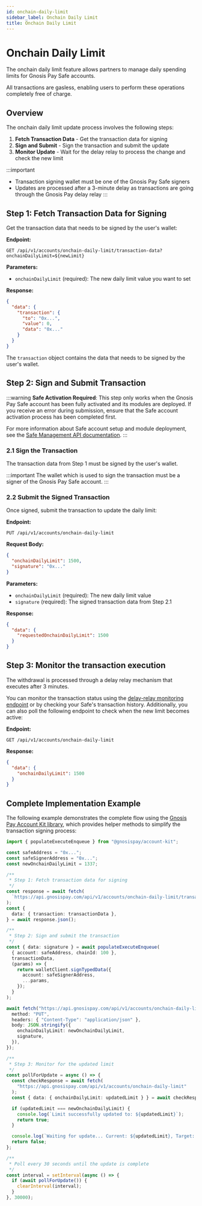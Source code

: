 ```yaml
---
id: onchain-daily-limit
sidebar_label: Onchain Daily Limit
title: Onchain Daily Limit
---
```


# Onchain Daily Limit

The onchain daily limit feature allows partners to manage daily spending limits for Gnosis Pay Safe accounts.

All transactions are gasless, enabling users to perform these operations completely free of charge.

## Overview

The onchain daily limit update process involves the following steps:

1. **Fetch Transaction Data** - Get the transaction data for signing
2. **Sign and Submit** - Sign the transaction and submit the update
3. **Monitor Update** - Wait for the delay relay to process the change and check the new limit

:::important
- Transaction signing wallet must be one of the Gnosis Pay Safe signers
- Updates are processed after a 3-minute delay as transactions are going through the Gnosis Pay delay relay
:::

## Step 1: Fetch Transaction Data for Signing

Get the transaction data that needs to be signed by the user's wallet:

**Endpoint:**
```http
GET /api/v1/accounts/onchain-daily-limit/transaction-data?onchainDailyLimit=${newLimit}
```

**Parameters:**
- `onchainDailyLimit` (required): The new daily limit value you want to set

**Response:**
```json
{
  "data": {
    "transaction": {
      "to": "0x...",
      "value": 0,
      "data": "0x..."
    }
  }
}
```

The `transaction` object contains the data that needs to be signed by the user's wallet.

## Step 2: Sign and Submit Transaction

:::warning
**Safe Activation Required**: This step only works when the Gnosis Pay Safe account has been fully activated and its modules are deployed. If you receive an error during submission, ensure that the Safe account activation process has been completed first.

For more information about Safe account setup and module deployment, see the [Safe Management API documentation](https://docs.gnosispay.com/api-reference/deploy-safe-modules-with-a-user-signature).
:::

### 2.1 Sign the Transaction

The transaction data from Step 1 must be signed by the user's wallet.

:::important
The wallet which is used to sign the transaction must be a signer of the Gnosis Pay Safe account.
:::

### 2.2 Submit the Signed Transaction

Once signed, submit the transaction to update the daily limit:

**Endpoint:**
```http
PUT /api/v1/accounts/onchain-daily-limit
```

**Request Body:**
```json
{
  "onchainDailyLimit": 1500,
  "signature": "0x..."
}
```

**Parameters:**
- `onchainDailyLimit` (required): The new daily limit value
- `signature` (required): The signed transaction data from Step 2.1

**Response:**
```json
{
  "data": {
    "requestedOnchainDailyLimit": 1500
  }
}
```

## Step 3: Monitor the transaction execution
The withdrawal is processed through a delay relay mechanism that executes after 3 minutes.

You can monitor the transaction status using the [delay-relay monitoring endpoint](https://docs.gnosispay.com/api-reference/retrieve-the-list-of-delayed-transactions-for-the-authenticated-user) or by checking your Safe's transaction history.
Additionally, you can also poll the following endpoint to check when the new limit becomes active:

**Endpoint:**
```http
GET /api/v1/accounts/onchain-daily-limit
```

**Response:**
```json
{
  "data": {
    "onchainDailyLimit": 1500
  }
}
```

## Complete Implementation Example

The following example demonstrates the complete flow using the [Gnosis Pay Account Kit library](https://github.com/gnosispay/account-kit), which provides helper methods to simplify the transaction signing process:

```typescript
import { populateExecuteEnqueue } from "@gnosispay/account-kit";

const safeAddress = "0x...";
const safeSignerAddress = "0x...";
const newOnchainDailyLimit = 1337;

/**
 * Step 1: Fetch transaction data for signing
 */
const response = await fetch(
  `https://api.gnosispay.com/api/v1/accounts/onchain-daily-limit/transaction-data?onchainDailyLimit=${newOnchainDailyLimit}`
);
const {
  data: { transaction: transactionData },
} = await response.json();

/**
 * Step 2: Sign and submit the transaction
 */
const { data: signature } = await populateExecuteEnqueue(
  { account: safeAddress, chainId: 100 },
  transactionData,
  (params) => {
    return walletClient.signTypedData({
      account: safeSignerAddress,
      ...params,
    });
  }
);

await fetch("https://api.gnosispay.com/api/v1/accounts/onchain-daily-limit", {
  method: "PUT",
  headers: { "Content-Type": "application/json" },
  body: JSON.stringify({
    onchainDailyLimit: newOnchainDailyLimit,
    signature,
  }),
});

/**
 * Step 3: Monitor for the updated limit
 */
const pollForUpdate = async () => {
  const checkResponse = await fetch(
    "https://api.gnosispay.com/api/v1/accounts/onchain-daily-limit"
  );
  const { data: { onchainDailyLimit: updatedLimit } } = await checkResponse.json();

  if (updatedLimit === newOnchainDailyLimit) {
    console.log(`Limit successfully updated to: ${updatedLimit}`);
    return true;
  }

  console.log(`Waiting for update... Current: ${updatedLimit}, Target: ${newOnchainDailyLimit}`);
  return false;
};

/**
 * Poll every 30 seconds until the update is complete
 */
const interval = setInterval(async () => {
  if (await pollForUpdate()) {
    clearInterval(interval);
  }
}, 30000);
```
